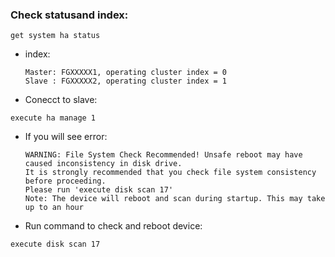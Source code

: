 ### Check statusand index:
```
get system ha status
```
- index:
   ```
   Master: FGXXXXX1, operating cluster index = 0 
   Slave : FGXXXXX2, operating cluster index = 1
   ```
- Conecct to slave:
```
execute ha manage 1
```
- If you will see error:
  ```
  WARNING: File System Check Recommended! Unsafe reboot may have caused inconsistency in disk drive.
  It is strongly recommended that you check file system consistency before proceeding.
  Please run 'execute disk scan 17'
  Note: The device will reboot and scan during startup. This may take up to an hour
  ```
  
- Run command to check and reboot device:
```
execute disk scan 17
```
